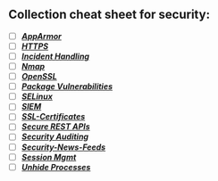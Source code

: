 ## Collection cheat sheet for security:

- [ ] ***[AppArmor](AppArmor.md)***
- [ ] ***[HTTPS](HTTPS.md)***
- [ ] ***[Incident Handling](IncidentHandling.md)***
- [ ] ***[Nmap](https://hackertarget.com/nmap-cheatsheet-a-quick-reference-guide/)***
- [ ] ***[OpenSSL](OpenSSL.md)***
- [ ] ***[Package Vulnerabilities](PackageVulnerabilities.md)***
- [ ] ***[SELinux](Selinux.md)***
- [ ] ***[SIEM](SIEM.md)***
- [ ] ***[SSL-Certificates](SSL-cert.md)***
- [ ] ***[Secure REST APIs](https://de.slideshare.net/stormpath/secure-your-rest-api-the-right-way)***
- [ ] ***[Security Auditing](SecAudit.md)***
- [ ] ***[Security-News-Feeds](SecNewsFeed.md)***
- [ ] ***[Session Mgmt](https://www.owasp.org/index.php/Session_Management_Cheat_Sheet)***
- [ ] ***[Unhide Processes](http://www.unhide-forensics.info/)***
